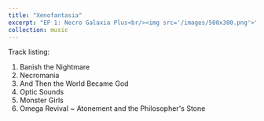 ```yaml
---
title: "Xenofantasia"
excerpt: "EP 1: Necro Galaxia Plus<br/><img src='/images/500x300.png'>"
collection: music
---
```


Track listing:  
1. Banish the Nightmare  
2. Necromania  
3. And Then the World Became God  
4. Optic Sounds  
5. Monster Girls  
6. Omega Revival ~ Atonement and the Philosopher's Stone

